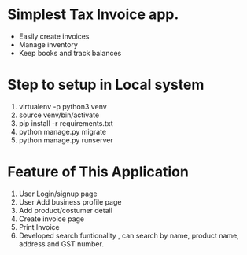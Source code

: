 
# Simplest Tax Invoice app.

* Easily create invoices
* Manage inventory
* Keep books and track balances


# Step to setup in Local system
1. virtualenv -p python3 venv
2. source venv/bin/activate
3. pip install -r requirements.txt
4. python manage.py migrate
5. python manage.py runserver

# Feature of This Application
1. User Login/signup page
2. User Add business profile page
3. Add product/costumer detail
4. Create invoice page
5. Print Invoice
6. Developed search funtionality , can search by name, product name, address and GST number.
